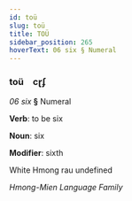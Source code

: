 ```yaml
---
id: toü
slug: toü
title: TOÜ
sidebar_position: 265
hoverText: 06 six § Numeral
---
```


### toü&emsp;<span kind="abugida">cɽʄ</span>

*06 six* **§** Numeral

**Verb**: to be six

**Noun**: six

**Modifier**: sixth

White Hmong rau undefined

*Hmong-Mien Language Family*